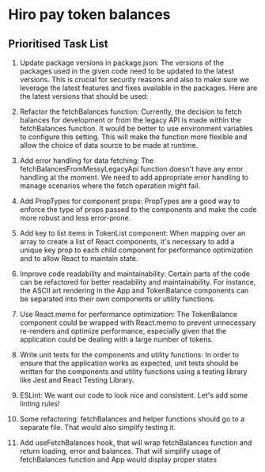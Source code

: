 # Hiro pay token balances

## Prioritised Task List

1. Update package versions in package.json: The versions of the packages used in the given code need to be updated to the latest versions. This is crucial for security reasons and also to make sure we leverage the latest features and fixes available in the packages. Here are the latest versions that should be used:

2. Refactor the fetchBalances function: Currently, the decision to fetch balances for development or from the legacy API is made within the fetchBalances function. It would be better to use environment variables to configure this setting. This will make the function more flexible and allow the choice of data source to be made at runtime.

3. Add error handling for data fetching: The fetchBalancesFromMessyLegacyApi function doesn't have any error handling at the moment. We need to add appropriate error handling to manage scenarios where the fetch operation might fail.

4. Add PropTypes for component props: PropTypes are a good way to enforce the type of props passed to the components and make the code more robust and less error-prone.

5. Add key to list items in TokenList component: When mapping over an array to create a list of React components, it's necessary to add a unique key prop to each child component for performance optimization and to allow React to maintain state.

6. Improve code readability and maintainability: Certain parts of the code can be refactored for better readability and maintainability. For instance, the ASCII art rendering in the App and TokenBalance components can be separated into their own components or utility functions.

7. Use React.memo for performance optimization: The TokenBalance component could be wrapped with React.memo to prevent unnecessary re-renders and optimize performance, especially given that the application could be dealing with a large number of tokens.

8. Write unit tests for the components and utility functions: In order to ensure that the application works as expected, unit tests should be written for the components and utility functions using a testing library like Jest and React Testing Library.

9. ESLint: We want our code to look nice and consistent. Let's add some linting rules!
 
10. Some refactoring: fetchBalances and helper functions should go to a separate file. That would also simplify testing it.

11. Add useFetchBalances hook, that will wrap fetchBalances function and return loading, error and balances. That will simplify usage of fetchBalances function and App would display proper states
